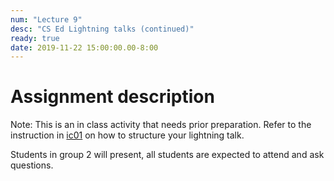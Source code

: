 ```yaml
---
num: "Lecture 9"
desc: "CS Ed Lightning talks (continued)"
ready: true
date: 2019-11-22 15:00:00.00-8:00
---
```


# Assignment description

Note: This is an in class activity that needs prior preparation. Refer to the instruction in [ic01](https://ucsb-teaching-cs.github.io/w19/hwk/ic01/) on how to structure your lightning talk.

Students in group 2 will present, all students are expected to attend and ask questions.

